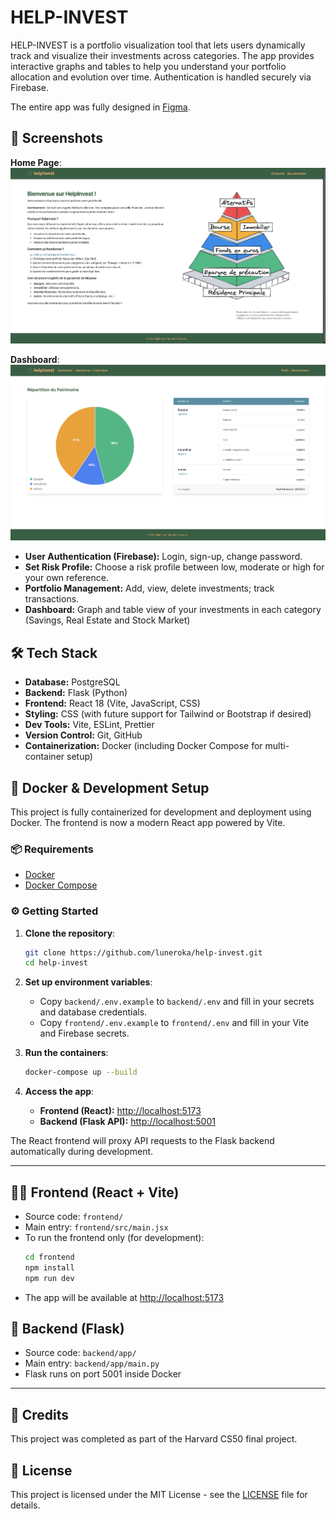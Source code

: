 # HELP-INVEST

HELP-INVEST is a portfolio visualization tool that lets users dynamically track and visualize their investments across categories. The app provides interactive graphs and tables to help you understand your portfolio allocation and evolution over time. Authentication is handled securely via Firebase.

The entire app was fully designed in [Figma](https://www.figma.com/design/lELnfIX5lB8fBOr428PVmy/help-invest?node-id=15-527&t=DG0Sj8OBKxWuo7TT-1).

## 📸 Screenshots


**Home Page**:
![helpInvest-Home](https://github.com/luneroka/help-invest/blob/main/frontend/public/helpinvest-index.png)

**Dashboard**:
![helpInvest-Dashboard](https://github.com/luneroka/help-invest/blob/main/frontend/public/helpinvest-dashboard.png)


- **User Authentication (Firebase):** Login, sign-up, change password.
- **Set Risk Profile:** Choose a risk profile between low, moderate or high for your own reference.
- **Portfolio Management:** Add, view, delete investments; track transactions.
- **Dashboard:** Graph and table view of your investments in each category (Savings, Real Estate and Stock Market)

## 🛠️ Tech Stack

- **Database:** PostgreSQL
- **Backend:** Flask (Python)
- **Frontend:** React 18 (Vite, JavaScript, CSS)
- **Styling:** CSS (with future support for Tailwind or Bootstrap if desired)
- **Dev Tools:** Vite, ESLint, Prettier
- **Version Control:** Git, GitHub
- **Containerization:** Docker (including Docker Compose for multi-container setup)

## 🐳 Docker & Development Setup

This project is fully containerized for development and deployment using Docker. The frontend is now a modern React app powered by Vite.

### 📦 Requirements

- [Docker](https://www.docker.com/)
- [Docker Compose](https://docs.docker.com/compose/)

### ⚙️ Getting Started

1. **Clone the repository**:
   ```bash
   git clone https://github.com/luneroka/help-invest.git
   cd help-invest
   ```

2. **Set up environment variables**:
   - Copy `backend/.env.example` to `backend/.env` and fill in your secrets and database credentials.
   - Copy `frontend/.env.example` to `frontend/.env` and fill in your Vite and Firebase secrets.

3. **Run the containers**:
   ```bash
   docker-compose up --build
   ```

4. **Access the app**:
   - **Frontend (React):** [http://localhost:5173](http://localhost:5173)
   - **Backend (Flask API):** [http://localhost:5001](http://localhost:5001)

The React frontend will proxy API requests to the Flask backend automatically during development.

---

## 🧑‍💻 Frontend (React + Vite)

- Source code: `frontend/`
- Main entry: `frontend/src/main.jsx`
- To run the frontend only (for development):
  ```bash
  cd frontend
  npm install
  npm run dev
  ```
- The app will be available at [http://localhost:5173](http://localhost:5173)

## 🐍 Backend (Flask)

- Source code: `backend/app/`
- Main entry: `backend/app/main.py`
- Flask runs on port 5001 inside Docker

---

## 🙏 Credits

This project was completed as part of the Harvard CS50 final project.

## 📝 License

This project is licensed under the MIT License - see the [LICENSE](LICENSE) file for details.
